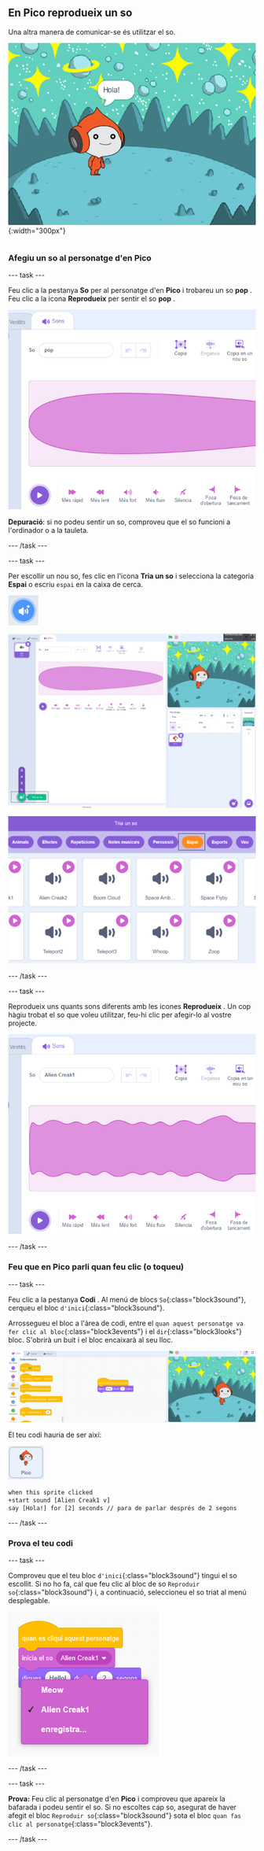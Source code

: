 ## En Pico reprodueix un so

<div style="display: flex; flex-wrap: wrap">
<div style="flex-basis: 200px; flex-grow: 1; margin-right: 15px;">
Una altra manera de comunicar-se és utilitzar el so.
</div>
<div>

![El personatge d'en Pico dient: "Hola!"](images/pico-step2.png){:width="300px"}

</div>
</div>

### Afegiu un so al personatge d'en Pico

--- task ---

Feu clic a la pestanya **So** per al personatge d'en **Pico** i trobareu un so **pop** . Feu clic a la icona **Reprodueix** per sentir el so **pop** .

![Reproducció del so pop a la pestanya Sons.](images/pico-sound-play.png)

**Depuració**: si no podeu sentir un so, comproveu que el so funcioni a l'ordinador o a la tauleta.

--- /task ---

--- task ---

Per escollir un nou so, fes clic en l'icona **Tria un so** i selecciona la categoria **Espai** o escriu `espai` en la caixa de cerca.

![La icona "Tria un so".](images/sound-button.png)

![L'editor Scratch amb "Tria un so" destacat.](images/pico-choose-sound.png)

![La categoria "Espai" a la Fonoteca.](images/pico-space-category.png)

--- /task ---

--- task ---

Reprodueix uns quants sons diferents amb les icones **Reprodueix** . Un cop hàgiu trobat el so que voleu utilitzar, feu-hi clic per afegir-lo al vostre projecte.

![Un exemple de so (el so Alien Creak1) que es mostra a sota del so pop a la pestanya Sons.](images/pico-inserted-sound.png)

--- /task ---

### Feu que en Pico parli quan feu clic (o toqueu)

--- task ---

Feu clic a la pestanya **Codi** . Al menú de blocs `So`{:class="block3sound"}, cerqueu el bloc `d'inici`{:class="block3sound"}.

Arrossegueu el bloc a l'àrea de codi, entre el `quan aquest personatge va fer clic al bloc`{:class="block3events"} i el `dir`{:class="block3looks"} bloc. S'obrirà un buit i el bloc encaixarà al seu lloc.

![El bloc "so d'inici" que s'afegeix entre els dos blocs.](images/pico-insert-block.gif)

El teu codi hauria de ser així:

![El personatge d'en Pico.](images/pico-sprite.png)

```blocks3
when this sprite clicked
+start sound [Alien Creak1 v] 
say [Hola!] for [2] seconds // para de parlar després de 2 segons
```

--- /task ---

### Prova el teu codi

--- task ---

Comproveu que el teu bloc `d'inici`{:class="block3sound"} tingui el so escollit. Si no ho fa, cal que feu clic al bloc de so `Reproduir so`{:class="block3sound"} i, a continuació, seleccioneu el so triat al menú desplegable.

![Fent clic al so Alien Creak1 al menú desplegable dins del bloc "Reproduir so".](images/pico-sound-menu.png)

--- /task ---

--- task ---

**Prova:** Feu clic al personatge d'en **Pico** i comproveu que apareix la bafarada i podeu sentir el so. Si no escoltes cap so, asegurat de haver afegit el bloc `Reproduir so`{:class="block3sound"} sota el bloc `quan fas clic al personatge`{:class="block3events"}.

--- /task ---

